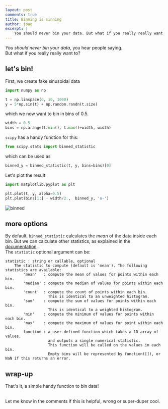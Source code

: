 ```yaml
---
layout: post
comments: true
title: Binning is sinning
author: joao
excerpt: |
    You should never bin your data. But what if you really really want to?
---
```



*You should never bin your data*, you hear people saying.  
But what if you really really want to?


## let's bin!

First, we create fake sinusoidal data

```python
import numpy as np

t = np.linspace(0, 10, 1000)
y = 5*np.sin(t) + np.random.randn(t.size)
```

which we now want to bin in bins of 0.5.

```python
width = 0.5
bins = np.arange(t.min(), t.max()+width, width)
```

`scipy` has a handy function for this:

```python
from scipy.stats import binned_statistic
```

which can be used as 

```python
binned_y = binned_statistic(t, y, bins=bins)[0]
```


Let's plot the result

```python
import matplotlib.pyplot as plt

plt.plot(t, y, alpha=0.5)
plt.plot(bins[1:] - width/2.,  binned_y, 'o-')
```

![binned]({{site.baseurl}}/assets/binning.png "Binned fake data!")

## more options

By default, `binned_statistic` calculates the *mean* of the data inside each bin.
But we can calculate other statistics, as explained in the 
[documentation](http://scipy.github.io/devdocs/generated/scipy.stats.binned_statistic.html).  
The `statistic` optional argument can be:

```
statistic : string or callable, optional
    The statistic to compute (default is 'mean'). The following statistics are available:
        'mean'   : compute the mean of values for points within each bin.
        'median' : compute the median of values for points within each bin.
        'count'  : compute the count of points within each bin. 
                   This is identical to an unweighted histogram.
        'sum'    : compute the sum of values for points within each bin. 
                   This is identical to a weighted histogram.
        'min'    : compute the minimum of values for points within each bin.
        'max'    : compute the maximum of values for point within each bin.
        function : a user-defined function which takes a 1D array of values, 
                   and outputs a single numerical statistic. 
                   This function will be called on the values in each bin. 
                   Empty bins will be represented by function([]), or NaN if this returns an error.
```


## wrap-up 

That's it, a simple handy function to bin data!

<br>
Let me know in the comments if this is helpful, wrong or super-duper cool.

